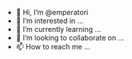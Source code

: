 - 👋 Hi, I’m @emperatori
- 👀 I’m interested in ...
- 🌱 I’m currently learning ...
- 💞️ I’m looking to collaborate on ...
- 📫 How to reach me ...

<!---
emperatori/emperatori is a ✨ special ✨ repository because its `README.md` (this file) appears on your GitHub profile.
You can click the Preview link to take a look at your changes.
--->
